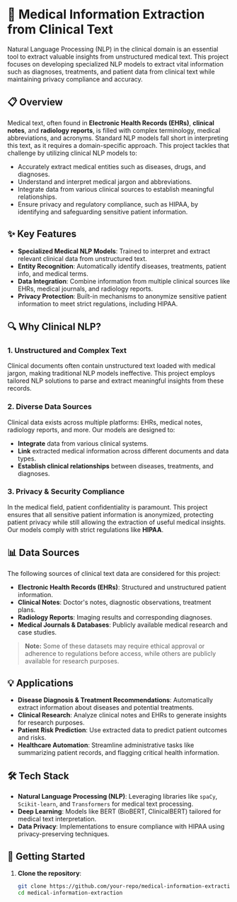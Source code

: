 # 🏥 Medical Information Extraction from Clinical Text

Natural Language Processing (NLP) in the clinical domain is an essential tool to extract valuable insights from unstructured medical text. This project focuses on developing specialized NLP models to extract vital information such as diagnoses, treatments, and patient data from clinical text while maintaining privacy compliance and accuracy.

## 📋 Overview

Medical text, often found in **Electronic Health Records (EHRs)**, **clinical notes**, and **radiology reports**, is filled with complex terminology, medical abbreviations, and acronyms. Standard NLP models fall short in interpreting this text, as it requires a domain-specific approach. This project tackles that challenge by utilizing clinical NLP models to:
- Accurately extract medical entities such as diseases, drugs, and diagnoses.
- Understand and interpret medical jargon and abbreviations.
- Integrate data from various clinical sources to establish meaningful relationships.
- Ensure privacy and regulatory compliance, such as HIPAA, by identifying and safeguarding sensitive patient information.

## ✨ Key Features
- **Specialized Medical NLP Models**: Trained to interpret and extract relevant clinical data from unstructured text.
- **Entity Recognition**: Automatically identify diseases, treatments, patient info, and medical terms.
- **Data Integration**: Combine information from multiple clinical sources like EHRs, medical journals, and radiology reports.
- **Privacy Protection**: Built-in mechanisms to anonymize sensitive patient information to meet strict regulations, including HIPAA.

## 🔍 Why Clinical NLP?
### 1. **Unstructured and Complex Text**  
Clinical documents often contain unstructured text loaded with medical jargon, making traditional NLP models ineffective. This project employs tailored NLP solutions to parse and extract meaningful insights from these records.

### 2. **Diverse Data Sources**  
Clinical data exists across multiple platforms: EHRs, medical notes, radiology reports, and more. Our models are designed to:
   - **Integrate** data from various clinical systems.
   - **Link** extracted medical information across different documents and data types.
   - **Establish clinical relationships** between diseases, treatments, and diagnoses.

### 3. **Privacy & Security Compliance**  
In the medical field, patient confidentiality is paramount. This project ensures that all sensitive patient information is anonymized, protecting patient privacy while still allowing the extraction of useful medical insights. Our models comply with strict regulations like **HIPAA**.

## 📊 Data Sources
The following sources of clinical text data are considered for this project:
- **Electronic Health Records (EHRs)**: Structured and unstructured patient information.
- **Clinical Notes**: Doctor's notes, diagnostic observations, treatment plans.
- **Radiology Reports**: Imaging results and corresponding diagnoses.
- **Medical Journals & Databases**: Publicly available medical research and case studies.

> **Note:** Some of these datasets may require ethical approval or adherence to regulations before access, while others are publicly available for research purposes.

## 💡 Applications
- **Disease Diagnosis & Treatment Recommendations**: Automatically extract information about diseases and potential treatments.
- **Clinical Research**: Analyze clinical notes and EHRs to generate insights for research purposes.
- **Patient Risk Prediction**: Use extracted data to predict patient outcomes and risks.
- **Healthcare Automation**: Streamline administrative tasks like summarizing patient records, and flagging critical health information.

## 🛠️ Tech Stack
- **Natural Language Processing (NLP)**: Leveraging libraries like `spaCy`, `Scikit-learn`, and `Transformers` for medical text processing.
- **Deep Learning**: Models like BERT (BioBERT, ClinicalBERT) tailored for medical text interpretation.
- **Data Privacy**: Implementations to ensure compliance with HIPAA using privacy-preserving techniques.
  
## 📖 Getting Started
1. **Clone the repository**:
   ```bash
   git clone https://github.com/your-repo/medical-information-extraction.git
   cd medical-information-extraction
